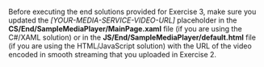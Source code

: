 ﻿Before executing the end solutions provided for Exercise 3, make sure you updated the _[YOUR-MEDIA-SERVICE-VIDEO-URL]_ placeholder in the **CS/End/SampleMediaPlayer/MainPage.xaml** file (if you are using the C#/XAML solution) or in the **JS/End/SampleMediaPlayer/default.html** file (if you are using the HTML/JavaScript solution) with the URL of the video encoded in smooth streaming that you uploaded in Exercise 2.